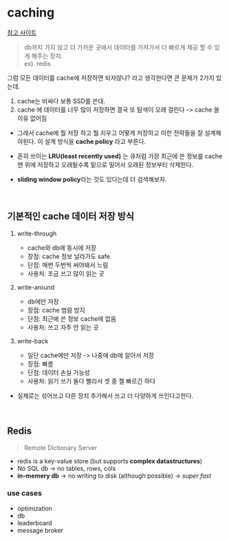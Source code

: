 # caching
[참고 사이트](https://shahriar.svbtle.com/Understanding-writethrough-writearound-and-writeback-caching-with-python)
> db까지 가지 않고 더 가까운 곳에서 데이터를 가져가서 더 빠르게 제공 할 수 있게 해주는 장치. <br>
ex). redis

그럼 모든 데이터를 cache에 저장하면 되자않나? 라고 생각한다면 큰 문제가 2가지 있는데. 
1. cache는 비싸다 보통 SSD를 쓴대. 
2. cache 에 데이터를 너무 많이 저장하면 결국 또 탐색이 오래 걸린다 -> cache 쓸 이유 없어짐

- 그래서 cache에 뭘 저장 하고 뭘 지우고 어떻게 저장하고 이런 전략들을 잘 설계해야된다. 이 설계 방식을 **cache policy** 라고 부른다.

- 흔히 쓰이는 **LRU(least recently used)** 는 큐처럼 가장 최근에 쓴 정보를 cache 맨 위에 저장하고 오래될수록 밑으로 밀어서 오래된 정보부터 삭제한다.
- **sliding window policy**라는 것도 있다는데 더 검색해보자.

<br>

## 기본적인 cache 데이터 저장 방식
1. write-through
    - cache와 db에  동시에 저장
    - 장점: cache 정보 날라가도 safe
    - 단점: 매번 두번씩 써야돼서 느림
    - 사용처: 조금 쓰고 많이 읽는 곳

2. write-around
    - db에만 저장
    - 장점: cache 범람 방지
    - 단점: 최근에 쓴 정보 cache에 없음
    - 사용처: 쓰고 자주 안 읽는 곳

3. write-back
    - 일단 cache에만 저장 -> 나중에 db에 알아서 저장
    - 장점: 빠름
    - 단점: 데이터 손실 가능성
    - 사용처: 읽기 쓰기 둘다 빨라서 셋 중 젤 빠르긴 하다

- 실제로는 섞어쓰고 다른 장치 추가해서 쓰고 더 다양하게 쓰인다고한다.

<br>

## Redis
> Remote Dictionary Server

- redis is a key-value store (but supports **complex datastructures**)
- No SQL db -> no tables, rows, cols
- **in-memery db** -> no writing to disk (although possible) -> *super fast*

### use cases
- optimization
- db
- leaderboard
- message broker
